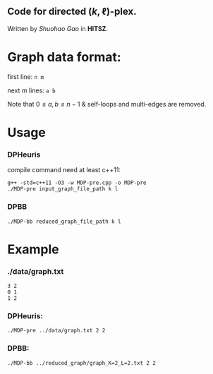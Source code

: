 ## Code for directed $(k,\ell)$-plex.

Written by *Shuohao Gao* in **HITSZ**.


# Graph data format:
first line: 
```n m```

next $m$ lines: ```a b```

Note that  $0 \leq a,b \leq n-1$ & self-loops and multi-edges are removed.

# Usage
### DPHeuris
compile command need at least c++11:
```
g++ -std=c++11 -O3 -w MDP-pre.cpp -o MDP-pre
./MDP-pre input_graph_file_path k l
```
### DPBB
```
./MDP-bb reduced_graph_file_path k l
```
# Example
### ./data/graph.txt
```
3 2
0 1
1 2
```
### DPHeuris:
```
./MDP-pre ../data/graph.txt 2 2
```
### DPBB:
```
./MDP-bb ../reduced_graph/graph_K=2_L=2.txt 2 2
```
